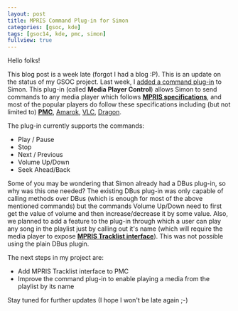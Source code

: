 ```yaml
---
layout: post
title: MPRIS Command Plug-in for Simon
categories: [gsoc, kde]
tags: [gsoc14, kde, pmc, simon]
fullview: true
---
```


Hello folks!

This blog post is a week late (forgot I had a blog :P). This is an update on the status of my GSOC project. Last week, I [added a command plug-in](https://git.reviewboard.kde.org/r/118311/) to Simon. This plug-in (called **Media Player Control**) allows Simon to send commands to any media player which follows **[MPRIS specifications](http://specifications.freedesktop.org/mpris-spec/latest/)**, and most of the popular players do follow these specifications including (but not limited to) **[PMC](http://community.kde.org/Plasma/Plasma_Media_Center)**, [Amarok](http://amarok.kde.org/), [VLC](http://www.videolan.org/vlc/index.html), [Dragon](http://www.kde.org/applications/multimedia/dragonplayer/).

The plug-in currently supports the commands:

- Play / Pause
- Stop
- Next / Previous
- Volume Up/Down
- Seek Ahead/Back

Some of you may be wondering that Simon already had a DBus plug-in, so why was this one needed? The existing DBus plug-in was only capable of calling methods over DBus (which is enough for most of the above mentioned commands) but the commands Volume Up/Down need to first get the value of volume and then increase/decrease it by some value. Also, we planned to add a feature to the plug-in through which a user can play any song in the playlist just by calling out it's name (which will require the media player to expose **[MPRIS Tracklist interface](http://specifications.freedesktop.org/mpris-spec/latest/Track_List_Interface.html)**). This was not possible using the plain DBus plugin.

The next steps in my project are:

- Add MPRIS Tracklist interface to PMC
- Improve the command plug-in to enable playing a media from the playlist by its name

Stay tuned for further updates (I hope I won't be late again ;-)